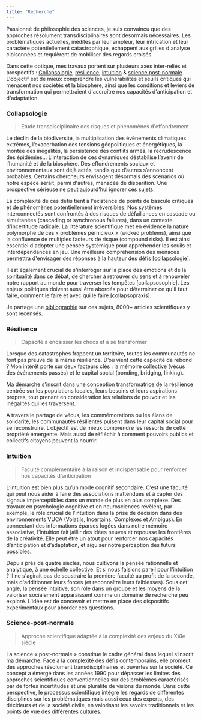 ```yaml
---
title: "Recherche"
---
```

Passionné de philosophie des sciences, je suis convaincu que des approches résolument transdisciplinaires sont désormais nécessaires. Les problématiques actuelles, inédites par leur ampleur, leur intrication et leur caractère potentiellement catastrophique, échappent aux grilles d'analyse cloisonnées et requièrent de mobiliser des regards croisés.

Dans cette optique, mes travaux portent sur plusieurs axes inter-reliés et prospectifs :  [Collapsologie](#collapsologie), [résilience](#résilience), [intuition](#intuition) & [science post-normale](#science-post-normale). L'objectif est de mieux comprendre les vulnérabilités et seuils critiques qui menacent nos sociétés et la biosphère, ainsi que les conditions et leviers de transformation qui permettraient d'accroître nos capacités d'anticipation et d'adaptation.

### Collapsologie
> Etude transdisciplinaire des risques et phénomènes d'effondrement

Le déclin de la biodiversité, la multiplication des événements climatiques extrêmes, l’exacerbation des tensions géopolitiques et énergétiques, la montée des inégalités, la persistence des conflits armés, la recrudescence des épidémies... L’interaction de ces dynamiques déstabilise l’avenir de l’humanité et de la biosphère. Des effondrements sociaux et environnementaux sont déjà actés, tandis que d’autres s’annoncent probables. Certains chercheurs envisagent désormais des scénarios où notre espèce serait, parmi d'autres, menacée de disparition. Une prospective sérieuse ne peut aujourd'hui ignorer ces sujets.

La complexité de ces défis tient à l'existence de points de bascule critiques et de phénomènes potentiellement irréversibles. Nos systèmes interconnectés sont confrontés à des risques de défaillances en cascade ou simultanées (cascading or synchronous failures), dans un contexte d'incertitude radicale. La littérature scientifique met en évidence la nature polymorphe de ces «&nbsp;problèmes pernicieux&nbsp;» (wicked problems), ainsi que la confluence de multiples facteurs de risque (compound risks). Il est ainsi essentiel d'adopter une pensée systémique pour appréhender les seuils et interdépendances en jeu. Une meilleure compréhension des menaces permettra d'envisager des réponses à la hauteur des défis [collapsologie].

Il est également crucial de s'interroger sur la place des émotions et de la spiritualité dans ce débat, de chercher à retrouver du sens et à renouveler notre rapport au monde pour traverser les tempêtes [collapsosophie]. Les enjeux politiques doivent aussi être abordés pour déterminer ce qu'il faut faire, comment le faire et avec qui le faire [collapsopraxis].

Je partage une [bibliographie](https://www.collapsologie.info/fr/science) sur ces sujets, 8000+ articles scientifiques y sont recensés.

### Résilience
> Capacité à encaisser les chocs et à se transformer

Lorsque des catastrophes frappent un territoire, toutes les communautés ne font pas preuve de la même résilience. D’où vient cette capacité de rebond ? Mon intérêt porte sur deux facteurs clés : la mémoire collective (vécus des événements passés) et le capital social (bonding, bridging, linking).

Ma démarche s'inscrit dans une conception transformatrice de la résilience centrée sur les populations locales, leurs besoins et leurs aspirations propres, tout prenant en considération les relations de pouvoir et les inégalités qui les traversent.

A travers le partage de vécus, les commémorations ou les élans de solidarité, les communautés résilientes puisent dans leur capital social pour se reconstruire. L’objectif est de mieux comprendre les ressorts de cette propriété émergente. Mais aussi de réfléchir à comment pouvoirs publics et collectifs citoyens peuvent la nourrir. 

### Intuition 
> Faculté complémentaire à la raison et indispensable pour renforcer nos capacités d'anticipation

L’intuition est bien plus qu’un mode cognitif secondaire. C’est une faculté qui peut nous aider à faire des associations inattendues et à capter des signaux imperceptibles dans un monde de plus en plus complexe. Des travaux en psychologie cognitive et en neurosciences révèlent, par exemple, le rôle crucial de l’intuition dans la prise de décision dans des environnements VUCA (Volatils, Incertains, Complexes et Ambigus). En connectant des informations éparses logées dans notre mémoire associative, l’intuition fait jaillir des idées neuves et repousse les frontières de la créativité. Elle peut être un atout pour renforcer nos capacités d’anticipation et d’adaptation, et aiguiser notre perception des futurs possibles.

Depuis près de quatre siècles, nous cultivons la pensée rationnelle et analytique, à une échelle collective. Et si nous faisions pareil pour l'intuition ? Il ne s'agirait pas de soustraire la première faculté au profit de la seconde, mais d'additionner leurs forces (et reconnaître leurs faiblesses). Sous cet angle, la pensée intuitive, son rôle dans un groupe et les moyens de la valoriser socialement apparaissent comme un domaine de recherche peu exploré. L'idée est de concevoir et mettre en place des dispositifs expérimentaux pour aborder ces questions.

### Science-post-normale
> Approche scientifique adaptée à la complexité des enjeux du XXIe siècle

La science « post-normale » constitue le cadre général dans lequel s’inscrit ma démarche. Face à la complexité des défis contemporains, elle promeut des approches résolument transdisciplinaires et ouvertes sur la société. Ce concept a émergé dans les années 1990 pour dépasser les limites des approches scientifiques conventionnelles sur des problèmes caractérisés par de fortes incertitudes et une pluralité de visions du monde. Dans cette perspective, le processus scientifique intègre les regards de différentes disciplines sur les problématiques mais aussi ceux des experts, des décideurs et de la société civile, en valorisant les savoirs traditionnels et les points de vue des différentes cultures.